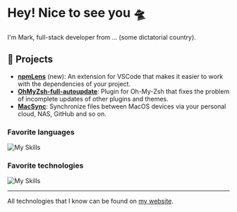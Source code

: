 # Hey! Nice to see you 🛸

I'm Mark, full-stack developer from ... (some dictatorial country).  

## 🫧 Projects  

* **[npmLens](https://github.com/Pilaton/vscode-npm-lens-support)** (new): An extension for VSCode that makes it easier to work with the dependencies of your project.
* **[OhMyZsh-full-autoupdate](https://github.com/Pilaton/OhMyZsh-full-autoupdate)**: Plugin for Oh-My-Zsh that fixes the problem of incomplete updates of other plugins and themes.
* **[MacSync](https://github.com/Pilaton/MacSync)**: Synchronize files between MacOS devices via your personal cloud, NAS, GitHub and so on.


### Favorite languages  
![My Skills](https://skillicons.dev/icons?i=ts,js,go)  
  
### Favorite technologies  
![My Skills](https://skillicons.dev/icons?i=react,vuejs,nodejs,tailwind)  

---
All technologies that I know can be found on [my website](https://pilaton.com).
